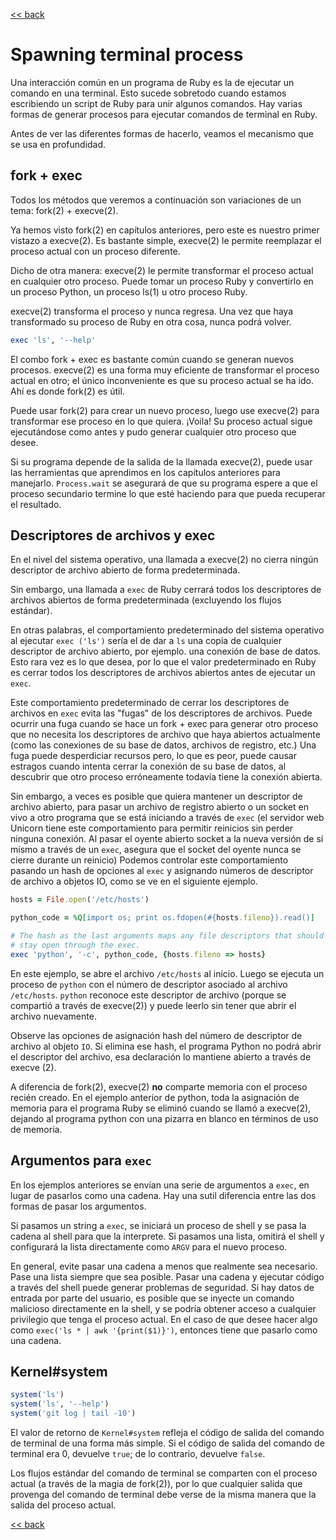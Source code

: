 [<< back](README.md)

# Spawning terminal process

Una interacción común en un programa de Ruby es la de ejecutar un comando en una terminal. Esto sucede sobretodo cuando estamos escribiendo un script de Ruby para unir algunos comandos. Hay varias formas de generar procesos para ejecutar comandos de terminal en Ruby.

Antes de ver las diferentes formas de hacerlo, veamos el mecanismo que se usa en profundidad.

## fork + exec

Todos los métodos que veremos a continuación son variaciones de un tema: fork(2) + execve(2).

Ya hemos visto fork(2) en capítulos anteriores, pero este es nuestro primer vistazo a execve(2). Es bastante simple, execve(2) le permite reemplazar el proceso actual con un proceso diferente.

Dicho de otra manera: execve(2) le permite transformar el proceso actual en cualquier otro proceso. Puede tomar un proceso Ruby y convertirlo en un proceso Python, un proceso ls(1) u otro proceso Ruby.

execve(2) transforma el proceso y nunca regresa. Una vez que haya transformado su proceso de Ruby en otra cosa, nunca podrá volver.

```ruby
exec 'ls', '--help'
```

El combo fork + exec es bastante común cuando se generan nuevos procesos. execve(2) es una forma muy eficiente de transformar el proceso actual en otro; el único inconveniente es que su proceso actual se ha ido. Ahí es donde fork(2) es útil.

Puede usar fork(2) para crear un nuevo proceso, luego use execve(2) para transformar ese proceso en lo que quiera. ¡Voila! Su proceso actual sigue ejecutándose como antes y pudo generar cualquier otro proceso que desee.

Si su programa depende de la salida de la llamada execve(2), puede usar las herramientas que aprendimos en los capítulos anteriores para manejarlo. `Process.wait` se asegurará de que su programa espere a que el proceso secundario termine lo que esté haciendo para que pueda recuperar el resultado.

## Descriptores de archivos y exec

En el nivel del sistema operativo, una llamada a execve(2) no cierra ningún descriptor de archivo abierto de forma predeterminada.

Sin embargo, una llamada a `exec` de Ruby cerrará todos los descriptores de archivos abiertos de forma predeterminada (excluyendo los flujos estándar).

En otras palabras, el comportamiento predeterminado del sistema operativo al ejecutar `exec ('ls')` sería el de dar a `ls` una copia de cualquier descriptor de archivo abierto, por ejemplo. una conexión de base de datos. Esto rara vez es lo que desea, por lo que el valor predeterminado en Ruby es cerrar todos los descriptores de archivos abiertos antes de ejecutar un `exec`.

Este comportamiento predeterminado de cerrar los descriptores de archivos en `exec` evita las "fugas" de los descriptores de archivos. Puede ocurrir una fuga cuando se hace un fork + exec para generar otro proceso que no necesita los descriptores de archivo que haya abiertos actualmente (como las conexiones de su base de datos, archivos de registro, etc.) Una fuga puede desperdiciar recursos pero, lo que es peor, puede causar estragos cuando intenta cerrar la conexión de su base de datos, al descubrir que otro proceso erróneamente todavía tiene la conexión abierta.

Sin embargo, a veces es posible que quiera mantener un descriptor de archivo abierto, para pasar un archivo de registro abierto o un socket en vivo a otro programa que se está iniciando a través de `exec` (el servidor web Unicorn tiene este comportamiento para permitir reinicios sin perder ninguna conexión. Al pasar el oyente abierto socket a la nueva versión de sí mismo a través de un `exec`, asegura que el socket del oyente nunca se cierre durante un reinicio) Podemos controlar este comportamiento pasando un hash de opciones al `exec` y asignando números de descriptor de archivo a objetos IO, como se ve en el siguiente ejemplo.

```ruby
hosts = File.open('/etc/hosts')

python_code = %Q[import os; print os.fdopen(#{hosts.fileno}).read()]

# The hash as the last arguments maps any file descriptors that should
# stay open through the exec.
exec 'python', '-c', python_code, {hosts.fileno => hosts}
```

En este ejemplo, se abre el archivo `/etc/hosts` al inicio. Luego se ejecuta un proceso de `python` con el número de descriptor asociado al archivo `/etc/hosts`. `python` reconoce este descriptor de archivo (porque se compartió a través de execve(2)) y puede leerlo sin tener que abrir el archivo nuevamente.

Observe las opciones de asignación hash del número de descriptor de archivo al objeto `IO`. Si elimina ese hash, el programa Python no podrá abrir el descriptor del archivo, esa declaración lo mantiene abierto a través de execve (2).

A diferencia de fork(2), execve(2) **no** comparte memoria con el proceso recién creado. En el ejemplo anterior de python, toda la asignación de memoria para el programa Ruby se eliminó cuando se llamó a execve(2), dejando al programa python con una pizarra en blanco en términos de uso de memoria.

## Argumentos para `exec`

En los ejemplos anteriores se envían una serie de argumentos a `exec`, en lugar de pasarlos como una cadena. Hay una sutil diferencia entre las dos formas de pasar los argumentos.

Si pasamos un string a `exec`, se iniciará un proceso de shell y se pasa la cadena al shell para que la interprete. Si pasamos una lista, omitirá el shell y configurará la lista directamente como `ARGV` para el nuevo proceso.

En general, evite pasar una cadena a menos que realmente sea necesario. Pase una lista siempre que sea posible. Pasar una cadena y ejecutar código a través del shell puede generar problemas de seguridad. Si hay datos de entrada por parte del usuario, es posible que se inyecte un comando malicioso directamente en la shell, y se podría obtener acceso a cualquier privilegio que tenga el proceso actual. En el caso de que desee hacer algo como `exec('ls * | awk '{print($1)}')`, entonces tiene que pasarlo como una cadena.

## Kernel#system

```ruby
system('ls')
system('ls', '--help')
system('git log | tail -10')
```

El valor de retorno de `Kernel#system` refleja el código de salida del comando de terminal de una forma más simple. Si el código de salida del comando de terminal era 0, devuelve `true`; de lo contrario, devuelve `false`.

Los flujos estándar del comando de terminal se comparten con el proceso actual (a través de la magia de fork(2)), por lo que cualquier salida que provenga del comando de terminal debe verse de la misma manera que la salida del proceso actual.


[<< back](README.md)
